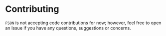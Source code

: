 # Contributing

`FSON` is not accepting code contributions for now; however, feel free to open
an Issue if you have any questions, suggestions or concerns.
